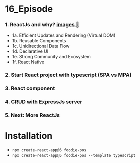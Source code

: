 # 16_Episode

### 1. ReactJs and why? [images &#128279;](https://pbs.twimg.com/media/CDx_joRXIAAuxZf.png)

- 1a. Efficient Updates and Rendering (Virtual DOM)
- 1b. Reusable Components
- 1c. Unidirectional Data Flow
- 1d. Declarative UI
- 1e. Strong Community and Ecosystem
- 1f. React Native

### 2. Start React project with typescript (SPA vs MPA)

### 3. React component

### 4. CRUD with ExpressJs server

### 5. Next: More ReactJs

# Installation

- `npx create-react-app@5 foodie-pos`
- `npx create-react-app@5 foodie-pos --template typescript`
